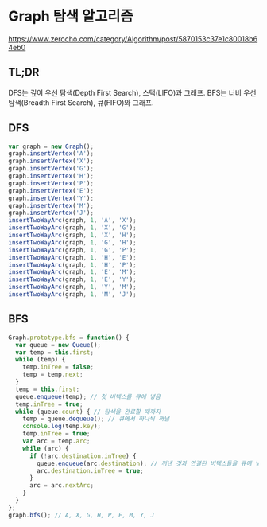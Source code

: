 # Graph 탐색 알고리즘

<https://www.zerocho.com/category/Algorithm/post/5870153c37e1c80018b64eb0>

## TL;DR

DFS는 깊이 우선 탐색(Depth First Search), 스택(LIFO)과 그래프.
BFS는 너비 우선 탐색(Breadth First Search), 큐(FIFO)와 그래프.

## DFS

```js
var graph = new Graph();
graph.insertVertex('A');
graph.insertVertex('X');
graph.insertVertex('G');
graph.insertVertex('H');
graph.insertVertex('P');
graph.insertVertex('E');
graph.insertVertex('Y');
graph.insertVertex('M');
graph.insertVertex('J');
insertTwoWayArc(graph, 1, 'A', 'X');
insertTwoWayArc(graph, 1, 'X', 'G');
insertTwoWayArc(graph, 1, 'X', 'H');
insertTwoWayArc(graph, 1, 'G', 'H');
insertTwoWayArc(graph, 1, 'G', 'P');
insertTwoWayArc(graph, 1, 'H', 'E');
insertTwoWayArc(graph, 1, 'H', 'P');
insertTwoWayArc(graph, 1, 'E', 'M');
insertTwoWayArc(graph, 1, 'E', 'Y');
insertTwoWayArc(graph, 1, 'Y', 'M');
insertTwoWayArc(graph, 1, 'M', 'J');
```

## BFS

```js
Graph.prototype.bfs = function() {
  var queue = new Queue();
  var temp = this.first;
  while (temp) {
    temp.inTree = false;
    temp = temp.next;
  }
  temp = this.first;
  queue.enqueue(temp); // 첫 버텍스를 큐에 넣음
  temp.inTree = true;
  while (queue.count) { // 탐색을 완료할 때까지
    temp = queue.dequeue(); // 큐에서 하나씩 꺼냄
    console.log(temp.key);
    temp.inTree = true;
    var arc = temp.arc;
    while (arc) {
      if (!arc.destination.inTree) {
        queue.enqueue(arc.destination); // 꺼낸 것과 연결된 버텍스들을 큐에 넣음
        arc.destination.inTree = true;
      }
      arc = arc.nextArc;
    }
  }
};
graph.bfs(); // A, X, G, H, P, E, M, Y, J
```
